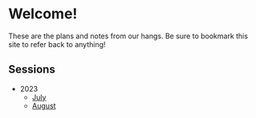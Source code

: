 # Welcome!

These are the plans and notes from our hangs. Be sure to bookmark this site to refer back to anything!

## Sessions

- 2023
  - [July](2023/july/index.md)
  - [August](2023/august/index.md)
